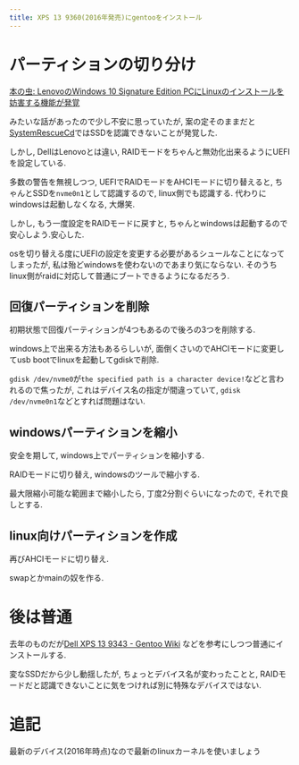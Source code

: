 ```yaml
---
title: XPS 13 9360(2016年発売)にgentooをインストール
---
```


# パーティションの切り分け

[本の虫: LenovoのWindows 10 Signature Edition PCにLinuxのインストールを妨害する機能が発覚](https://cpplover.blogspot.jp/2016/09/lenovowindows-10-signature-edition.html)

みたいな話があったので少し不安に思っていたが,
案の定そのままだと[SystemRescueCd](https://www.system-rescue-cd.org/SystemRescueCd_Homepage)ではSSDを認識できないことが発覚した.

しかし,
DellはLenovoとは違い,
RAIDモードをちゃんと無効化出来るようにUEFIを設定している.

多数の警告を無視しつつ,
UEFIでRAIDモードをAHCIモードに切り替えると,
ちゃんとSSDを`nvme0n1`として認識するので,
linux側でも認識する.
代わりにwindowsは起動しなくなる,
大爆笑.

しかし,
もう一度設定をRAIDモードに戻すと,
ちゃんとwindowsは起動するので安心しよう.安心した.

osを切り替える度にUEFIの設定を変更する必要があるシュールなことになってしまったが,
私は殆どwindowsを使わないのであまり気にならない.
そのうちlinux側がraidに対応して普通にブートできるようになるだろう.

## 回復パーティションを削除

初期状態で回復パーティションが4つもあるので後ろの3つを削除する.

windows上で出来る方法もあるらしいが,
面倒くさいのでAHCIモードに変更してusb bootでlinuxを起動してgdiskで削除.

`gdisk /dev/nvme0`が`the specified path is a character device!`などと言われるので焦ったが,
これはデバイス名の指定が間違っていて,
`gdisk /dev/nvme0n1`などとすれば問題はない.

## windowsパーティションを縮小

安全を期して,
windows上でパーティションを縮小する.

RAIDモードに切り替え,
windowsのツールで縮小する.

最大限縮小可能な範囲まで縮小したら,
丁度2分割ぐらいになったので,
それで良しとする.

## linux向けパーティションを作成

再びAHCIモードに切り替え.

swapとかmainの奴を作る.

# 後は普通

去年のものだが[Dell XPS 13 9343 - Gentoo Wiki](https://wiki.gentoo.org/wiki/Dell_XPS_13_9343)
などを参考にしつつ普通にインストールする.

変なSSDだから少し動揺したが,
ちょっとデバイス名が変わったことと,
RAIDモードだと認識できないことに気をつければ別に特殊なデバイスではない.

# 追記

最新のデバイス(2016年時点)なので最新のlinuxカーネルを使いましょう
